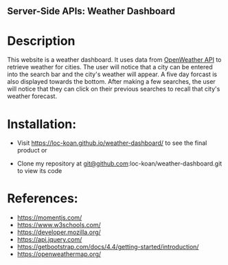 ## Server-Side APIs: Weather Dashboard

# Description

This website is a weather dashboard.  It uses data from [OpenWeather API](https://openweathermap.org/api) to retrieve weather for cities.  The user will notice that a city can be entered into the search bar and the city's weather will appear.  A five day forcast is also displayed towards the bottom.  After making a few searches, the user will notice that they can click on their previous searches to recall that city's weather forecast. 

# Installation:

* Visit https://loc-koan.github.io/weather-dashboard/ to see the final product or

* Clone my repository at git@github.com:loc-koan/weather-dashboard.git to view its code

# References:
* https://momentjs.com/
* https://www.w3schools.com/
* https://developer.mozilla.org/
* https://api.jquery.com/
* https://getbootstrap.com/docs/4.4/getting-started/introduction/
* https://openweathermap.org/